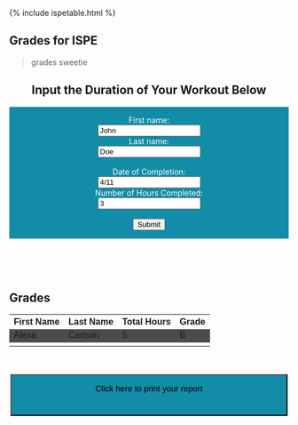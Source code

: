 {% include ispetable.html %}

## Grades for ISPE
> grades sweetie

<html>
<body>

<h2 style="text-align:center">Input the Duration of Your Workout Below</h2>
<style>
    form {
            display: block;
            margin-left: auto;
            margin-right: auto;
            background-color: #128ca7;
            border: white;
            color: white;
            padding: 15px 32px;
            text-align: center;
        }
</style>
<form class="box">
  <label for="fname">First name:</label><br>
  <input type="text" id="fname" name="fname" value="John" id="firstinput"><br>
  <label for="lname">Last name:</label><br>
  <input type="text" id="lname" name="lname" value="Doe"><br><br>
  <label for="date">Date of Completion:</label><br>
  <input type="text" id="date" name="date" value="4/11"><br>
  <label for="numhours">Number of Hours Completed:</label><br>
  <input type="text" id="hours" name="hours" value="3"><br><br>
  <input type="submit" value="Submit">
</form> 

</body>


<head>
<style>
    table {
    font-family: arial, sans-serif;
    border-collapse: collapse;
    width: 100%;
    }
    tr:nth-child(even) {
    background-color: #4F4B4C;
    }
</style>
</head>
<body>

<br>
<br>
<br>

<h2>Grades</h2>

<table>
  <tr>
    <th>First Name</th>
    <th>Last Name</th>
    <th>Total Hours</th>
    <th>Grade</th>
  </tr>
  <tr>
    <td>Alexa</td>
    <td>Carlson</td>
    <td>5</td>
    <td>B</td>
  </tr>
  <tr>
    <td></td>
    <td></td>
    <td></td>
  </tr>
</table>
<style>
 button {
            background-color: #128ca7;
            color: black;
            text-align: center;
            font-size: 15px;
            height: 75;
            width: 500;
            margin-left: auto;
            margin-right: auto;
            padding: 15px 32px;
            display: flex;
            justify-content: center;
         }

</style>

<br>
<br>
<button type="button" onclick="window.print();" class>Click here to print your report</button>
</body>

</html>



